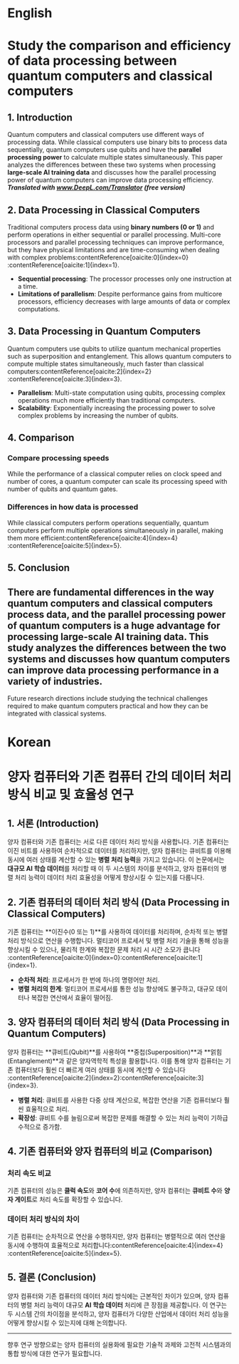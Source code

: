 # English

# Study the comparison and efficiency of data processing between quantum computers and classical computers

## 1. Introduction
Quantum computers and classical computers use different ways of processing data. While classical computers use binary bits to process data sequentially, quantum computers use qubits and have the **parallel processing power** to calculate multiple states simultaneously. This paper analyzes the differences between these two systems when processing **large-scale AI training data** and discusses how the parallel processing power of quantum computers can improve data processing efficiency.
***Translated with www.DeepL.com/Translator (free version)***


## 2. Data Processing in Classical Computers
Traditional computers process data using **binary numbers (0 or 1)** and perform operations in either sequential or parallel processing. Multi-core processors and parallel processing techniques can improve performance, but they have physical limitations and are time-consuming when dealing with complex problems&#8203;:contentReference[oaicite:0]{index=0}&#8203;:contentReference[oaicite:1]{index=1}.
- **Sequential processing**: The processor processes only one instruction at a time.
- **Limitations of parallelism**: Despite performance gains from multicore processors, efficiency decreases with large amounts of data or complex computations.

## 3. Data Processing in Quantum Computers
Quantum computers use qubits to utilize quantum mechanical properties such as superposition and entanglement. This allows quantum computers to compute multiple states simultaneously, much faster than classical computers&#8203;:contentReference[oaicite:2]{index=2}&#8203;:contentReference[oaicite:3]{index=3}.
- **Parallelism**: Multi-state computation using qubits, processing complex operations much more efficiently than traditional computers.
- **Scalability**: Exponentially increasing the processing power to solve complex problems by increasing the number of qubits.

## 4. Comparison
### Compare processing speeds
While the performance of a classical computer relies on clock speed and number of cores, a quantum computer can scale its processing speed with number of qubits and quantum gates.
### Differences in how data is processed
While classical computers perform operations sequentially, quantum computers perform multiple operations simultaneously in parallel, making them more efficient&#8203;:contentReference[oaicite:4]{index=4}&#8203;:contentReference[oaicite:5]{index=5}.

## 5. Conclusion
There are fundamental differences in the way quantum computers and classical computers process data, and the parallel processing power of quantum computers is a huge advantage for processing large-scale **AI training data**. This study analyzes the differences between the two systems and discusses how quantum computers can improve data processing performance in a variety of industries.
---

Future research directions include studying the technical challenges required to make quantum computers practical and how they can be integrated with classical systems.


# Korean

# 양자 컴퓨터와 기존 컴퓨터 간의 데이터 처리 방식 비교 및 효율성 연구

## 1. 서론 (Introduction)
양자 컴퓨터와 기존 컴퓨터는 서로 다른 데이터 처리 방식을 사용합니다. 기존 컴퓨터는 이진 비트를 사용하여 순차적으로 데이터를 처리하지만, 양자 컴퓨터는 큐비트를 이용해 동시에 여러 상태를 계산할 수 있는 **병렬 처리 능력**을 가지고 있습니다. 이 논문에서는 **대규모 AI 학습 데이터**를 처리할 때 이 두 시스템의 차이를 분석하고, 양자 컴퓨터의 병렬 처리 능력이 데이터 처리 효율성을 어떻게 향상시킬 수 있는지를 다룹니다.

## 2. 기존 컴퓨터의 데이터 처리 방식 (Data Processing in Classical Computers)
기존 컴퓨터는 **이진수(0 또는 1)**를 사용하여 데이터를 처리하며, 순차적 또는 병렬 처리 방식으로 연산을 수행합니다. 멀티코어 프로세서 및 병렬 처리 기술을 통해 성능을 향상시킬 수 있으나, 물리적 한계와 복잡한 문제 처리 시 시간 소모가 큽니다&#8203;:contentReference[oaicite:0]{index=0}&#8203;:contentReference[oaicite:1]{index=1}.

- **순차적 처리**: 프로세서가 한 번에 하나의 명령어만 처리.
- **병렬 처리의 한계**: 멀티코어 프로세서를 통한 성능 향상에도 불구하고, 대규모 데이터나 복잡한 연산에서 효율이 떨어짐.

## 3. 양자 컴퓨터의 데이터 처리 방식 (Data Processing in Quantum Computers)
양자 컴퓨터는 **큐비트(Qubit)**를 사용하여 **중첩(Superposition)**과 **얽힘(Entanglement)**과 같은 양자역학적 특성을 활용합니다. 이를 통해 양자 컴퓨터는 기존 컴퓨터보다 훨씬 더 빠르게 여러 상태를 동시에 계산할 수 있습니다&#8203;:contentReference[oaicite:2]{index=2}&#8203;:contentReference[oaicite:3]{index=3}.

- **병렬 처리**: 큐비트를 사용한 다중 상태 계산으로, 복잡한 연산을 기존 컴퓨터보다 훨씬 효율적으로 처리.
- **확장성**: 큐비트 수를 늘림으로써 복잡한 문제를 해결할 수 있는 처리 능력이 기하급수적으로 증가함.

## 4. 기존 컴퓨터와 양자 컴퓨터의 비교 (Comparison)
### 처리 속도 비교
기존 컴퓨터의 성능은 **클럭 속도**와 **코어 수**에 의존하지만, 양자 컴퓨터는 **큐비트 수**와 **양자 게이트**로 처리 속도를 확장할 수 있습니다.

### 데이터 처리 방식의 차이
기존 컴퓨터는 순차적으로 연산을 수행하지만, 양자 컴퓨터는 병렬적으로 여러 연산을 동시에 수행하여 효율적으로 처리합니다&#8203;:contentReference[oaicite:4]{index=4}&#8203;:contentReference[oaicite:5]{index=5}.

## 5. 결론 (Conclusion)
양자 컴퓨터와 기존 컴퓨터의 데이터 처리 방식에는 근본적인 차이가 있으며, 양자 컴퓨터의 병렬 처리 능력이 대규모 **AI 학습 데이터** 처리에 큰 장점을 제공합니다. 이 연구는 두 시스템 간의 차이점을 분석하고, 양자 컴퓨터가 다양한 산업에서 데이터 처리 성능을 어떻게 향상시킬 수 있는지에 대해 논의합니다.

---

향후 연구 방향으로는 양자 컴퓨터의 실용화에 필요한 기술적 과제와 고전적 시스템과의 통합 방식에 대한 연구가 필요합니다.
